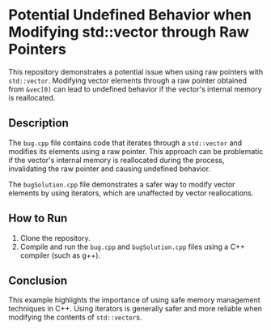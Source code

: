 # Potential Undefined Behavior when Modifying std::vector through Raw Pointers

This repository demonstrates a potential issue when using raw pointers with `std::vector`. Modifying vector elements through a raw pointer obtained from `&vec[0]` can lead to undefined behavior if the vector's internal memory is reallocated.

## Description
The `bug.cpp` file contains code that iterates through a `std::vector` and modifies its elements using a raw pointer. This approach can be problematic if the vector's internal memory is reallocated during the process, invalidating the raw pointer and causing undefined behavior.

The `bugSolution.cpp` file demonstrates a safer way to modify vector elements by using iterators, which are unaffected by vector reallocations.

## How to Run
1.  Clone the repository.
2. Compile and run the `bug.cpp` and `bugSolution.cpp` files using a C++ compiler (such as g++).

## Conclusion
This example highlights the importance of using safe memory management techniques in C++. Using iterators is generally safer and more reliable when modifying the contents of `std::vector`s.